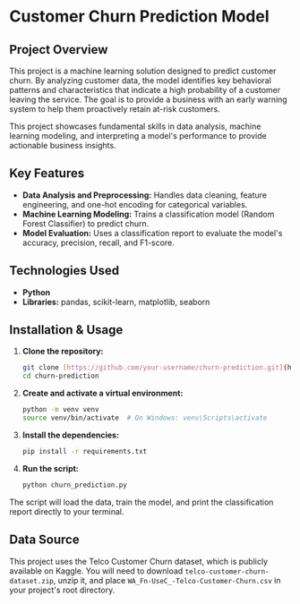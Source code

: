 # Customer Churn Prediction Model

## Project Overview

This project is a machine learning solution designed to predict customer churn. By analyzing customer data, the model identifies key behavioral patterns and characteristics that indicate a high probability of a customer leaving the service. The goal is to provide a business with an early warning system to help them proactively retain at-risk customers.

This project showcases fundamental skills in data analysis, machine learning modeling, and interpreting a model's performance to provide actionable business insights.

## Key Features

-   **Data Analysis and Preprocessing:** Handles data cleaning, feature engineering, and one-hot encoding for categorical variables.
-   **Machine Learning Modeling:** Trains a classification model (Random Forest Classifier) to predict churn.
-   **Model Evaluation:** Uses a classification report to evaluate the model's accuracy, precision, recall, and F1-score.

## Technologies Used

-   **Python**
-   **Libraries:** pandas, scikit-learn, matplotlib, seaborn

## Installation & Usage

1.  **Clone the repository:**
    ```bash
    git clone [https://github.com/your-username/churn-prediction.git](https://github.com/your-username/churn-prediction.git)
    cd churn-prediction
    ```

2.  **Create and activate a virtual environment:**
    ```bash
    python -m venv venv
    source venv/bin/activate  # On Windows: venv\Scripts\activate
    ```

3.  **Install the dependencies:**
    ```bash
    pip install -r requirements.txt
    ```

4.  **Run the script:**
    ```bash
    python churn_prediction.py
    ```

The script will load the data, train the model, and print the classification report directly to your terminal.

## Data Source

This project uses the Telco Customer Churn dataset, which is publicly available on Kaggle. You will need to download `telco-customer-churn-dataset.zip`, unzip it, and place `WA_Fn-UseC_-Telco-Customer-Churn.csv` in your project's root directory.
